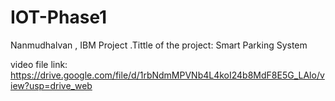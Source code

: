 # IOT-Phase1
Nanmudhalvan  , IBM Project .Tittle of the project: Smart Parking System

video file link: https://drive.google.com/file/d/1rbNdmMPVNb4L4koI24b8MdF8E5G_LAlo/view?usp=drive_web
